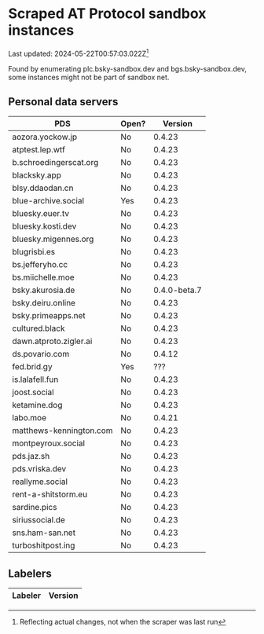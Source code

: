 # Scraped AT Protocol sandbox instances

Last updated: 2024-05-22T00:57:03.022Z[^1]

Found by enumerating plc.bsky-sandbox.dev and bgs.bsky-sandbox.dev, some
instances might not be part of sandbox net.

## Personal data servers

<!-- pds-start -->
| PDS | Open? | Version |
| --- | --- | --- |
| aozora.yockow.jp | No | 0.4.23 |
| atptest.lep.wtf | No | 0.4.23 |
| b.schroedingerscat.org | No | 0.4.23 |
| blacksky.app | No | 0.4.23 |
| blsy.ddaodan.cn | No | 0.4.23 |
| blue-archive.social | Yes | 0.4.23 |
| bluesky.euer.tv | No | 0.4.23 |
| bluesky.kosti.dev | No | 0.4.23 |
| bluesky.migennes.org | No | 0.4.23 |
| blugrisbi.es | No | 0.4.23 |
| bs.jefferyho.cc | No | 0.4.23 |
| bs.miichelle.moe | No | 0.4.23 |
| bsky.akurosia.de | No | 0.4.0-beta.7 |
| bsky.deiru.online | No | 0.4.23 |
| bsky.primeapps.net | No | 0.4.23 |
| cultured.black | No | 0.4.23 |
| dawn.atproto.zigler.ai | No | 0.4.23 |
| ds.povario.com | No | 0.4.12 |
| fed.brid.gy | Yes | ??? |
| is.lalafell.fun | No | 0.4.23 |
| joost.social | No | 0.4.23 |
| ketamine.dog | No | 0.4.23 |
| labo.moe | No | 0.4.21 |
| matthews-kennington.com | No | 0.4.23 |
| montpeyroux.social | No | 0.4.23 |
| pds.jaz.sh | No | 0.4.23 |
| pds.vriska.dev | No | 0.4.23 |
| reallyme.social | No | 0.4.23 |
| rent-a-shitstorm.eu | No | 0.4.23 |
| sardine.pics | No | 0.4.23 |
| siriussocial.de | No | 0.4.23 |
| sns.ham-san.net | No | 0.4.23 |
| turboshitpost.ing | No | 0.4.23 |
<!-- pds-end -->

## Labelers

<!-- labeler-start -->
| Labeler | Version |
| --- | --- |
<!-- labeler-end -->

[^1]: Reflecting actual changes, not when the scraper was last run

